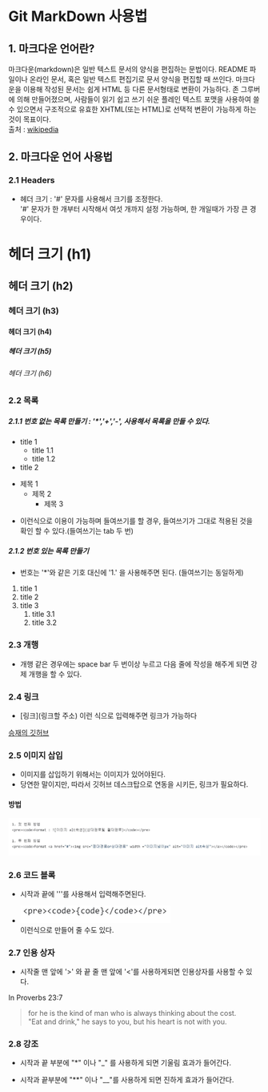 Git MarkDown 사용법
===================

## 1. 마크다운 언어란?

마크다운(markdown)은 일반 텍스트 문서의 양식을 편집하는 문법이다. README 파일이나 온라인 문서, 혹은 일반 텍스트 편집기로 문서 양식을 편집할 때 쓰인다. 마크다운을 이용해 작성된 문서는 쉽게 HTML 등 다른 문서형태로 변환이 가능하다.
존 그루버에 의해 만들어졌으며, 사람들이 읽기 쉽고 쓰기 쉬운 플레인 텍스트 포맷을 사용하여 쓸 수 있으면서 구조적으로 유효한 XHTML(또는 HTML)로 선택적 변환이 가능하게 하는 것이 목표이다.   
출처 : [wikipedia](https://ko.wikipedia.org/wiki/%EB%A7%88%ED%81%AC%EB%8B%A4%EC%9A%B4)


## 2. 마크다운 언어 사용법

### 2.1 Headers
* 헤더 크기 : '#' 문자를 사용해서 크기를 조정한다.  
'#' 문자가 한 개부터 시작해서 여섯 개까지 설정 가능하며, 한 개일때가 가장 큰 경우이다.
# 헤더 크기 (h1)
## 헤더 크기 (h2)
### 헤더 크기 (h3)
#### 헤더 크기 (h4)
##### 헤더 크기 (h5)
###### 헤더 크기 (h6)

### 2.2 목록
##### 2.1.1 번호 없는 목록 만들기 : '*','+','-', 사용해서 목록을 만들 수 있다.

* title 1
   * title 1.1
   * title 1.2
* title 2
  
+ 제목 1
  + 제목 2
    + 제목 3
  
- 이런식으로 이용이 가능하며 들여쓰기를 할 경우, 들여쓰기가 그대로 적용된 것을 확인 할 수 있다.(들여쓰기는 tab 두 번)

##### 2.1.2 번호 있는 목록 만들기

* 번호는 '*'와 같은 기호 대신에 '1.' 을 사용해주면 된다. (들여쓰기는 동일하게)

1. title 1
1. title 2
1. title 3
    1. title 3.1
    1. title 3.2


### 2.3 개행

- 개행 같은 경우에는 space bar 두 번이상 누르고 다음 줄에 작성을 해주게 되면 강제 개행을 할 수 있다.

### 2.4 링크

* [링크](링크할 주소) 이런 식으로 입력해주면 링크가 가능하다

[승재의 깃허브](https://github.com/sjj995/)

### 2.5 이미지 삽입

* 이미지를 삽입하기 위해서는 이미지가 있어야된다.  
* 당연한 말이지만, 따라서 깃허브 데스크탑으로 연동을 시키든, 링크가 필요하다.

#### 방법

![이미지 삽입방법](/images/이미지저장방법.JPG)


### 2.6 코드 블록

* 시작과 끝에 '''를 사용해서 입력해주면된다.    


* <a href="#"><img src="/images/코드블록.JPG" width = "300px" alt = "코드블록"></a>    
이런식으로 만들어 줄 수도 있다.

### 2.7 인용 상자

* 시작줄 맨 앞에 '>' 와 끝 줄 맨 앞에 '<'를 사용하게되면 인용상자를 사용할 수 있다.

In Proverbs 23:7

> for he is the kind of man who is always thinking about the cost.    
> "Eat and drink," he says to you, but his heart is not with you.

### 2.8 강조

* 시작과 끝 부분에 "*" 이나 "_" 를 사용하게 되면 기울림 효과가 들어간다.
- 시작과 끝부분에 "**" 이나 "__"를 사용하게 되면 진하게 효과가 들어간다.








